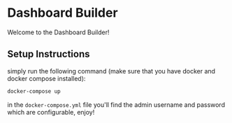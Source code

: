 # Dashboard Builder

Welcome to the Dashboard Builder!

## Setup Instructions

simply run the following command (make sure that you have docker and docker compose installed):
```cmd
docker-compose up
```

in the `docker-compose.yml` file you'll find the admin 
username and password which are configurable, enjoy!